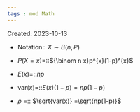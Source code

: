 ```yaml
---
tags : mod Math
---
```

Created: 2023-10-13

- Notation:: $X\sim B(n,P)$
<!--SR:!2023-11-18,3,243-->
- $P(X=x)$=::${\binom n x}p^{x}(1-p)^{x}$
<!--SR:!2023-11-16,1,188-->
- $E(x)$=::$np$
<!--SR:!2023-11-18,2,210-->
- $\text{var}(x)$=::$E(x)(1-p)=np(1-p)$
<!--SR:!2023-11-16,2,243-->
- $\rho$ =:: $\sqrt{var(x)} =\sqrt{np(1-p)}$
<!--SR:!2023-11-21,6,243-->
